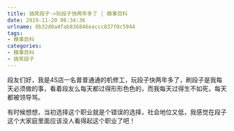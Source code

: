 ```yaml
---
title: 搞笑段子->玩段子快两年多了 | 糗事百科
date: 2019-11-20 06:34:36
urlname: 0b32d0a4fab836846eaccc837f0c5944
tags: 
- 糗事百科
categories:
- 糗事百科
- 搞笑段子
---
```

段友们好，我是4S店一名普普通通的机修工，玩段子快两年多了，刷段子是我每天必须做的事，看着段友么每天都过得形形色色的，而我每天过得生不如死，每天都被领导骂。

有时候想想，当初选择这个职业就是个错误的选择，社会地位又低，我感觉在段子这个大家庭里面应该没人看得起这个职业了吧！


